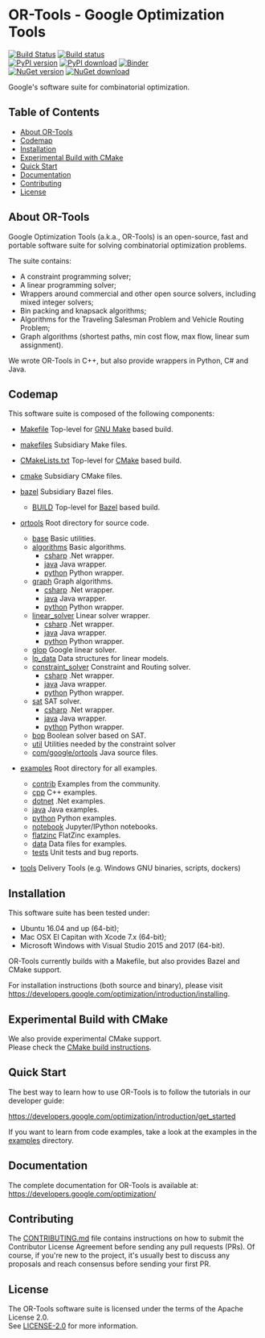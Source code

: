 # OR-Tools - Google Optimization Tools

[![Build
Status](https://travis-ci.org/google/or-tools.svg?branch=master)](https://travis-ci.org/google/or-tools)
[![Build status](https://ci.appveyor.com/api/projects/status/9hyykkcm8sh3ua6x?svg=true)](https://ci.appveyor.com/project/lperron/or-tools-98u1n)  
[![PyPI version](https://badge.fury.io/py/ortools.svg)](https://pypi.org/project/ortools/)
[![PyPI download](https://img.shields.io/pypi/dm/ortools.svg)](https://pypi.org/project/ortools/#files)
[![Binder](https://mybinder.org/badge.svg)](https://mybinder.org/v2/gh/google/or-tools/master)  
[![NuGet version](https://badge.fury.io/nu/Google.OrTools.svg)](https://www.nuget.org/packages/Google.OrTools)
[![NuGet download](https://img.shields.io/nuget/dt/Google.OrTools.svg)](https://www.nuget.org/packages/Google.OrTools)

Google's software suite for combinatorial optimization.

## Table of Contents

*   [About OR-Tools](#about-or-tools)
*   [Codemap](#codemap)
*   [Installation](#installation)
*   [Experimental Build with CMake](#experimental-build-with-cmake)
*   [Quick Start](#quick-start)
*   [Documentation](#documentation)
*   [Contributing](#contributing)
*   [License](#license)

## About OR-Tools

Google Optimization Tools (a.k.a., OR-Tools) is an open-source, fast and
portable software suite for solving combinatorial optimization problems.

The suite contains:
* A constraint programming solver;
* A linear programming solver;
* Wrappers around commercial and other open source solvers, including mixed
integer solvers;
* Bin packing and knapsack algorithms;
* Algorithms for the Traveling Salesman Problem and Vehicle Routing Problem;
* Graph algorithms (shortest paths, min cost flow, max flow, linear sum
assignment).

We wrote OR-Tools in C++, but also provide wrappers in Python, C# and
Java.

## Codemap

This software suite is composed of the following components:

* [Makefile](Makefile) Top-level for [GNU Make](https://www.gnu.org/software/make/manual/make.html) based build.
* [makefiles](makefiles) Subsidiary Make files.
* [CMakeLists.txt](CMakeLists.txt) Top-level for [CMake](https://cmake.org/cmake/help/latest/) based build.
* [cmake](cmake) Subsidiary CMake files.
* [bazel](bazel) Subsidiary Bazel files.
  * [BUILD](bazel/BUILD) Top-level for [Bazel](https://docs.bazel.build/versions/master/bazel-overview.html) based build.

* [ortools](ortools) Root directory for source code.
  * [base](ortools/base) Basic utilities.
  * [algorithms](ortools/algorithms) Basic algorithms.
    * [csharp](ortools/algorithms/csharp) .Net wrapper.
    * [java](ortools/algorithms/java) Java wrapper.
    * [python](ortools/algorithms/python) Python wrapper.
  * [graph](ortools/graph) Graph algorithms.
    * [csharp](ortools/graph/csharp) .Net wrapper.
    * [java](ortools/graph/java) Java wrapper.
    * [python](ortools/graph/python) Python wrapper.
  * [linear_solver](ortools/linear_solver) Linear solver wrapper.
    * [csharp](ortools/linear_solver/csharp) .Net wrapper.
    * [java](ortools/linear_solver/java) Java wrapper.
    * [python](ortools/linear_solver/python) Python wrapper.
  * [glop](ortools/glop) Google linear solver.
  * [lp_data](ortools/lp_data) Data structures for linear models.
  * [constraint_solver](ortools/constraint_solver) Constraint and Routing solver.
    * [csharp](ortools/constraint_solver/csharp) .Net wrapper.
    * [java](ortools/constraint_solver/java) Java wrapper.
    * [python](ortools/constraint_solver/python) Python wrapper.
  * [sat](ortools/sat) SAT solver.
    * [csharp](ortools/sat/csharp) .Net wrapper.
    * [java](ortools/sat/java) Java wrapper.
    * [python](ortools/sat/python) Python wrapper.
  * [bop](ortools/bop) Boolean solver based on SAT.
  * [util](ortools/util) Utilities needed by the constraint solver
  * [com/google/ortools](ortools/com/google/ortools) Java source files.

* [examples](examples) Root directory for all examples.
  * [contrib](examples/contrib) Examples from the community.
  * [cpp](examples/cpp) C++ examples.
  * [dotnet](examples/dotnet) .Net examples.
  * [java](examples/java) Java examples.
  * [python](examples/python) Python examples.
  * [notebook](examples/notebook) Jupyter/IPython notebooks.
  * [flatzinc](examples/flatzinc) FlatZinc examples.
  * [data](examples/data) Data files for examples.
  * [tests](examples/tests) Unit tests and bug reports.

* [tools](tools) Delivery Tools (e.g. Windows GNU binaries, scripts, dockers)

## Installation

This software suite has been tested under:
- Ubuntu 16.04 and up (64-bit);
- Mac OSX El Capitan with Xcode 7.x (64-bit);
- Microsoft Windows with Visual Studio 2015 and 2017 (64-bit).

OR-Tools currently builds with a Makefile, but also provides Bazel and CMake support.

For installation instructions (both source and binary), please visit
https://developers.google.com/optimization/introduction/installing.

## Experimental Build with CMake

We also provide experimental CMake support.<br>Please check the
[CMake build instructions](cmake/README.md).

## Quick Start

The best way to learn how to use OR-Tools is to follow the tutorials in our
developer guide:

https://developers.google.com/optimization/introduction/get_started

If you want to learn from code examples, take a look at the examples in the
[examples](examples) directory.

## Documentation

The complete documentation for OR-Tools is available at:
https://developers.google.com/optimization/

## Contributing

The [CONTRIBUTING.md](CONTRIBUTING.md) file contains instructions on how to
submit the Contributor License Agreement before sending any pull requests (PRs).
Of course, if you're new to the project, it's usually best to discuss any
proposals and reach consensus before sending your first PR.

## License

The OR-Tools software suite is licensed under the terms of the Apache License 2.0.
<br>See [LICENSE-2.0](LICENSE-2.0.txt) for more information.
